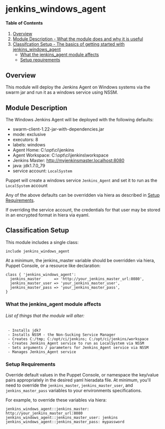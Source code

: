 # jenkins\_windows\_agent

#### Table of Contents

1. [Overview](#overview)
2. [Module Description - What the module does and why it is useful](#module-description)
3. [Classifcation Setup - The basics of getting started with jenkins\_windows\_agent](#classification-setup)
    * [What the jenkins\_agent module affects](#what-the-jenkins_agent-module-affects)
    * [Setup requirements](#setup-requirements)

## Overview

This module will deploy the Jenkins Agent on Windows systems via the swarm jar and run it as a windows service using NSSM.

## Module Description

The Windows Jenkins Agent will be deployed with the following defaults:
 - swarm-client-1.22-jar-with-dependencies.jar
 - mode: exclusive
 - executors: 8
 - labels: windows
 - Agent Home: C:\opt\ci\jenkins
 - Agent Workspace: C:\opt\ci\jenkins\workspace
 - Jenkins Master: http://myjenkinsmaster.localhost:8080
 - java: jdk1.7.0\_79
 - service account: `LocalSystem`


Puppet will create a windows service `Jenkins_Agent` and set it to run as the `LocalSystem` account

Any of the above defaults can be overridden via hiera as described in [Setup Requirements](#setup-requirements).

If overriding the service account, the credentials for that user may be stored in an encrypted format in hiera via eyaml.

## Classification Setup

This module includes a single class:

`include jenkins_windows_agent`

At a minimum, the jenkins\_master variable should be overridden via hiera, Puppet Console, or a resource like declaration:

```
class { 'jenkins_windows_agent':
  jenkins_master      => 'http://your_jenkins_master_url:8080',
  jenkins_master_user => 'your_jenkins_master_user',
  jenkins_master_pass => 'your_jenkins_master_pass',
}
```

### What the jenkins\_agent module affects

###### List of things that the module will alter:
```
 - Installs jdk7
 - Installs NSSM - the Non-Sucking Service Manager
 - Creates C:/tmp; C:/opt/ci/jenkins; C:/opt/ci/jenkins/workspace
 - Creates Jenkins_Agent service to run as LocalSystem via NSSM
 - Sets arguments / parameters for Jenkins_Agent service via NSSM
 - Manages Jenkins_Agent service
```

### Setup Requirements

Override default values in the Puppet Console, or namespace the key/value pairs appropriately in the desired yaml hieradata file.  At minimum, you'll need to override the `jenkins_master`, `jenkins_master_user`, and `jenkins_master_pass` variables to your environments specifications.

For example, to override these variables via hiera:

```
jenkins_windows_agent::jenkins_master: http://your_jenkins_master_url:8080
jenkins_windows_agent::jenkins_master_user: jenkins
jenkins_windows_agent::jenkins_master_pass: mypassword
```
